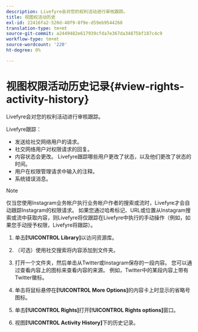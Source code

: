 ```yaml
---
description: Livefyre会对您的权利活动进行审核跟踪。
title: 视图权活动历史
exl-id: 22416fa2-520d-40f9-8f9e-d59eb9544268
translation-type: tm+mt
source-git-commit: a2449482e617939cfda7e367da34875bf187c4c9
workflow-type: tm+mt
source-wordcount: '220'
ht-degree: 0%

---
```


# 视图权限活动历史记录{#view-rights-activity-history}

Livefyre会对您的权利活动进行审核跟踪。

Livefyre跟踪：

* 发送给社交网络用户的请求。
* 社交网络用户对权限请求的回复。
* 内容状态会更改。 Livefyre跟踪哪些用户更改了状态，以及他们更改了状态的时间。
* 用户在权限管理请求中输入的注释。
* 系统错误消息。

>[!NOTE]
>
>仅当您使用Instagram业务帐户执行业务帐户作者的搜索或流时，Livefyre才会自动跟踪Instagram的权限请求。 如果您通过哈希标记、URL或位置从Instagram搜索或流中获取内容，则Livefyre将仅跟踪在Livefyre中执行的手动操作（例如，如果您手动授予权限，Livefyre将跟踪）。

1. 单击&#x200B;**[!UICONTROL Library]**&#x200B;以访问资源库。
1. （可选）使用社交搜索将内容添加到文件夹。
1. 打开一个文件夹，然后单击从Twitter或Instagram保存的一段内容。 您可以通过查看内容上的图标来查看内容的来源。 例如，Twitter中的某段内容上带有Twitter徽标。
1. 单击将鼠标悬停在&#x200B;**[!UICONTROL More Options]**&#x200B;的内容卡上时显示的省略号图标。
1. 单击&#x200B;**[!UICONTROL Rights]**&#x200B;打开&#x200B;**[!UICONTROL Rights options]**&#x200B;窗口。

1. 视图&#x200B;**[!UICONTROL Activity History]**&#x200B;下的历史记录。
